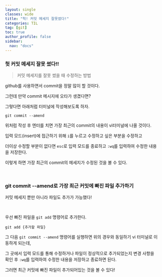 ```yaml
---
layout: single
classes: wide
title: "헉! 커밋 메세지 잘못썼다!"
categories: TIL
tag: [git]
toc: true
author_profile: false
sidebar:
  nav: "docs"
---
```


### 헛 커밋 메세지 잘못 썼다!!

> 커밋 메세지를 잘못 썼을 때 수정하는 방법

github를 사용하면서 commit을 정말 많이 할 것이다.

그런데 만약 commit 메시지에 오타가 생겼다면?

그렇다면 아래처럼 터미널에 작성해보도록 하자.

```
git commit --amend
```

위처럼 작성 후 엔터를 치면 가장 최근의 commit의 내용이 vi터미널에 나올 것이다.

입력 모드(insert)에 접근하기 위해 `i`를 누르고 수정하고 싶은 부분을 수정하고

더이상 수정할 부분이 없다면 `esc`로 입력 모드를 종료하고 `:wq`를 입력하여 수정한 내용을 저장한다.

이렇게 하면 가장 최근의 commit의 메세지가 수정된 것을 볼 수 있다.

<br/>

### git commit --amend로 가장 최근 커밋에 빠진 파일 추가하기

커밋 메세지 뿐만 아니라 파일도 추가가 가능했다!

<br/>

우선 빠진 파일을 `git add` 명령어로 추가한다.

```
git add {추가할 파일}
```

그 다음 `git commit --amend` 명령어를 실행하면 위의 경우와 동일하기 vi 터미널로 이동하게 되는데,

그 곳에서 입력 모드를 통해 수정하거나 파일이 정상적으로 추가되었는지 변경 사항을 확인 후 `:wq`를 입력하여 수정한 내용을 저장하고 종료하면 된다.

그러면 최근 커밋에 빠진 파일이 추가되어있는 것을 볼 수 있다!
